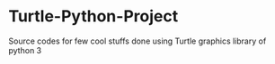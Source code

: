 # Turtle-Python-Project
Source codes for few cool stuffs done using Turtle graphics library of python 3
